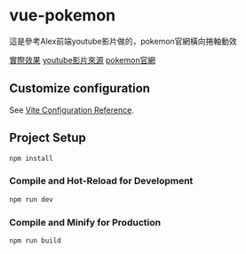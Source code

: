 # vue-pokemon

這是參考Alex前端youtube影片做的，pokemon官網橫向捲軸動效

[實際效果](https://jordan-ttc-design.github.io/vue-anima-pokemon/dist/index.html) 
[youtube影片來源](https://www.youtube.com/watch?v=h_VLlYMSLlI) 
[pokemon官網](https://www.pokemon.co.jp/ex/legends_arceus/tc/) 



## Customize configuration

See [Vite Configuration Reference](https://vitejs.dev/config/).

## Project Setup

```sh
npm install
```

### Compile and Hot-Reload for Development

```sh
npm run dev
```

### Compile and Minify for Production

```sh
npm run build
```
